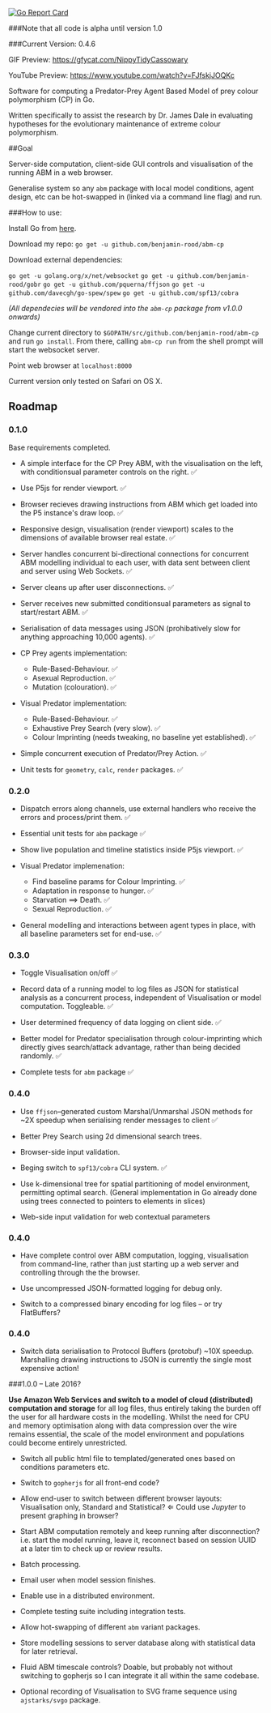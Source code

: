 [![Go Report Card](https://goreportcard.com/badge/github.com/benjamin-rood/abm-cp)](https://goreportcard.com/report/github.com/benjamin-rood/abm-cp)

###Note that all code is alpha until version 1.0

###Current Version: 0.4.6

GIF Preview: https://gfycat.com/NippyTidyCassowary

YouTube Preview: https://www.youtube.com/watch?v=FJfskjJOQKc

Software for computing a Predator-Prey Agent Based Model of prey colour polymorphism (CP) in Go. 

Written specifically to assist the research by Dr. James Dale in evaluating hypotheses for the evolutionary maintenance of extreme colour polymorphism.

##Goal

Server-side computation, client-side GUI controls and visualisation of the running ABM in a web browser.

Generalise system so any `abm` package with local model conditions, agent design, etc can be hot-swapped in (linked via a command line flag) and run.

###How to use:

Install Go from [here](https://golang.org/dl/).

Download my repo: `go get -u github.com/benjamin-rood/abm-cp`

Download external dependencies: 

`go get -u golang.org/x/net/websocket`
`go get -u github.com/benjamin-rood/gobr`
`go get -u github.com/pquerna/ffjson`
`go get -u github.com/davecgh/go-spew/spew`
`go get -u github.com/spf13/cobra`

*(All dependecies will be vendored into the `abm-cp` package from v1.0.0 onwards)*

Change current directory to `$GOPATH/src/github.com/benjamin-rood/abm-cp` and run `go install`.
From there, calling `abm-cp run` from the shell prompt will start the websocket server.

Point web browser at `localhost:8000`

Current version only tested on Safari on OS X.



## Roadmap

### 0.1.0
Base requirements completed.

* A simple interface for the CP Prey ABM, with the visualisation on the left, with conditionsual parameter controls on the right. :white_check_mark:

* Use P5js for render viewport. :white_check_mark:

* Browser recieves drawing instructions from ABM which get loaded into the P5 instance's draw loop. :white_check_mark:

* Responsive design, visualisation (render viewport) scales to the dimensions of available browser real estate. :white_check_mark:

* Server handles concurrent bi-directional connections for concurrent ABM modelling individual to each user, with data sent between client and server using Web Sockets. :white_check_mark:

* Server cleans up after user disconnections. :white_check_mark:

* Server receives new submitted conditionsual parameters as signal to start/restart ABM. :white_check_mark:

* Serialisation of data messages using JSON (prohibatively slow for anything approaching 10,000 agents).  :white_check_mark:

* CP Prey agents implementation:
	 * Rule-Based-Behaviour. :white_check_mark:
	 * Asexual Reproduction. :white_check_mark:
	 * Mutation (colouration). :white_check_mark:

* Visual Predator implementation:
	* Rule-Based-Behaviour. :white_check_mark:
	* Exhaustive Prey Search (very slow). :white_check_mark:
	* Colour Imprinting (needs tweaking, no baseline yet established). :white_check_mark:

* Simple concurrent execution of Predator/Prey Action. :white_check_mark:

* Unit tests for `geometry`, `calc`, `render` packages. :white_check_mark:

### 0.2.0

* Dispatch errors along channels, use external handlers who receive the errors and process/print them. :white_check_mark:

* Essential unit tests for `abm` package :white_check_mark:

* Show live population and timeline statistics inside P5js viewport. :white_check_mark:
 
* Visual Predator implemenation:
	* Find baseline params for Colour Imprinting. :white_check_mark:
	* Adaptation in response to hunger. :white_check_mark:
	* Starvation ⟹ Death. :white_check_mark:
	* Sexual Reproduction. :white_check_mark:

* General modelling and interactions between agent types in place, with all baseline parameters set for end-use. :white_check_mark:

### 0.3.0

* Toggle Visualisation on/off :white_check_mark:

* Record data of a running model to log files as JSON for statistical analysis as a concurrent process, independent of Visualisation or model computation. Toggleable. :white_check_mark:

* User determined frequency of data logging on client side. :white_check_mark:

* Better model for Predator specialisation through colour-imprinting which directly gives search/attack advantage, rather than being decided randomly. :white_check_mark:

* Complete tests for `abm` package :white_check_mark:

### 0.4.0

* Use `ffjson`–generated custom Marshal/Unmarshal JSON methods for ~2X speedup when serialising render messages to client  :white_check_mark:

* Better Prey Search using 2d dimensional search trees.

* Browser-side input validation.

* Beging switch to `spf13/cobra` CLI system. :white_check_mark:

* Use k-dimensional tree for spatial partitioning of model environment, permitting optimal search. 
(General implementation in Go already done using trees connected to pointers to elements in slices)

* Web-side input validation for web contextual parameters

### 0.4.0

* Have complete control over ABM computation, logging, visualisation from command-line, rather than just starting up a web server and controlling through the the browser.

* Use uncompressed JSON-formatted logging for debug only.

* Switch to a compressed binary encoding for log files – or try FlatBuffers?

### 0.4.0

* Switch data serialisation to Protocol Buffers (protobuf) ~10X speedup. Marshalling drawing instructions to JSON is currently the single most expensive action!

###1.0.0 – Late 2016?

**Use Amazon Web Services and switch to a model of cloud (distributed) computation and storage** for all log files, thus entirely taking the burden off the user for all hardware costs in the modelling. Whilst the need for CPU and memory optimisation along with data compression over the wire remains essential, the scale of the model environment and populations could become entirely unrestricted.

* Switch all public html file to templated/generated ones based on conditions parameters etc.

* Switch to `gopherjs` for all front-end code?

* Allow end-user to switch between different browser layouts: Visualisation only, Standard and Statistical? $\Leftarrow$ Could use *Jupyter* to present graphing in browser?

* Start ABM computation remotely and keep running after disconnection? i.e. start the model running, leave it, reconnect based on session UUID at a later tim to check up or review results.

* Batch processing.

* Email user when model session finishes.

* Enable use in a distributed environment.

* Complete testing suite including integration tests.

* Allow hot-swapping of different `abm` variant packages.

* Store modelling sessions to server database along with statistical data for later retrieval.

* Fluid ABM timescale controls?  Doable, but probably not without switching to gopherjs so I can integrate it all within the same codebase.

* Optional recording of Visualisation to SVG frame sequence using `ajstarks/svgo` package.